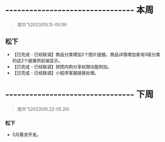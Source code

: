 # -------------------------------- 本周
> 周华飞2023(05.15-05.19)
## 松下
* 【已完成 - 已经联调】商品分类增加2个图片链接。商品详情增加查询3级分类的这2个链接供前端显示。
* 【已完成 - 已经联调】拼团内购分享权限功能附加。
* 【已完成 - 已经联调】小程序客服链接处理。

# -------------------------------- 下周
> 周华飞2023(05.22-05.26)
### 松下
* 5月需求开发。
